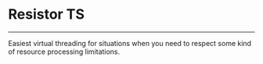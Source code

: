 # Resistor TS

---

Easiest virtual threading for situations when you need to respect some kind of resource processing limitations.
